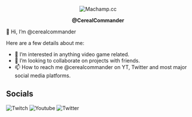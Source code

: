 <p align="center"> 
  <img src="https://media.giphy.com/media/NmTqx5EmcG2kg1CnKG/giphy.gif" alt="Machamp.cc" />
  <br />
  <p align="center"><b> @CerealCommander </b> </p>
</p>


👋 Hi, I’m @cerealcommander


Here are a few details about me: 

- 👀 I’m interested in anything video game related.
- 💞️ I’m looking to collaborate on projects with friends.
- 📫 How to reach me @cerealcommander on YT, Twitter and most major social media platforms.

## Socials


![Twitch][twitch-badge]
![Youtube][youtube-badge]
![Twitter][twitter-badge]

<!-- Social Link References -->

[twitter-badge]:https://img.shields.io/twitter/follow/cerealcommander?color=orange&logo=twitter&style=for-the-badge
[twitch-badge]:https://img.shields.io/twitch/status/cerealcommander?logo=Twitch&logoColor=orange&style=for-the-badge
[youtube-badge]:https://img.shields.io/youtube/channel/subscribers/UC8q6rN45cELYa2301wWGb8w?logo=Youtube&logoColor=red&style=for-the-badge

